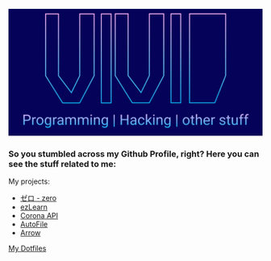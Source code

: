 ![GitHub Logo](/github_header.png)
### So you stumbled across my Github Profile, right? Here you can see the stuff related to me:


My projects:
- <a href="https://github.com/vividsystem/zero">ゼロ - zero</a>
- <a href="https://github.com/vividsystem/ezlearn">ezLearn</a>
- <a href="https://github.com/vividsystem/corona_api">Corona API</a> 
- <a href="https://github.com/vividsystem/autofile">AutoFile</a>
- <a href="https://github.com/vividsystem/arrow">Arrow</a>



<a href="https://github.com/vividsystem/dotfiles">My Dotfiles</a>
